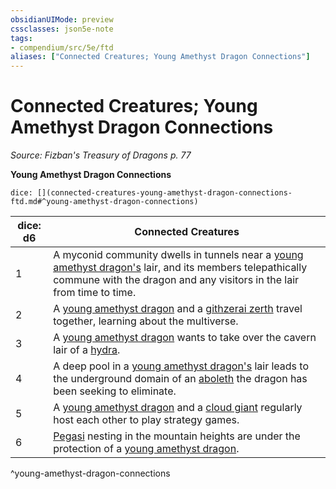 ```yaml
---
obsidianUIMode: preview
cssclasses: json5e-note
tags:
- compendium/src/5e/ftd
aliases: ["Connected Creatures; Young Amethyst Dragon Connections"]
---
```

# Connected Creatures; Young Amethyst Dragon Connections
*Source: Fizban's Treasury of Dragons p. 77* 

**Young Amethyst Dragon Connections**

`dice: [](connected-creatures-young-amethyst-dragon-connections-ftd.md#^young-amethyst-dragon-connections)`

| dice: d6 | Connected Creatures |
|----------|---------------------|
| 1 | A myconid community dwells in tunnels near a [young amethyst dragon's](/Systems/5e/bestiary/dragon/young-amethyst-dragon-ftd.md) lair, and its members telepathically commune with the dragon and any visitors in the lair from time to time. |
| 2 | A [young amethyst dragon](/Systems/5e/bestiary/dragon/young-amethyst-dragon-ftd.md) and a [githzerai zerth](/Systems/5e/bestiary/humanoid/githzerai-zerth.md) travel together, learning about the multiverse. |
| 3 | A [young amethyst dragon](/Systems/5e/bestiary/dragon/young-amethyst-dragon-ftd.md) wants to take over the cavern lair of a [hydra](/Systems/5e/bestiary/monstrosity/hydra.md). |
| 4 | A deep pool in a [young amethyst dragon's](/Systems/5e/bestiary/dragon/young-amethyst-dragon-ftd.md) lair leads to the underground domain of an [aboleth](/Systems/5e/bestiary/aberration/aboleth.md) the dragon has been seeking to eliminate. |
| 5 | A [young amethyst dragon](/Systems/5e/bestiary/dragon/young-amethyst-dragon-ftd.md) and a [cloud giant](/Systems/5e/bestiary/giant/cloud-giant.md) regularly host each other to play strategy games. |
| 6 | [Pegasi](/Systems/5e/bestiary/celestial/pegasus.md) nesting in the mountain heights are under the protection of a [young amethyst dragon](/Systems/5e/bestiary/dragon/young-amethyst-dragon-ftd.md). |
^young-amethyst-dragon-connections
